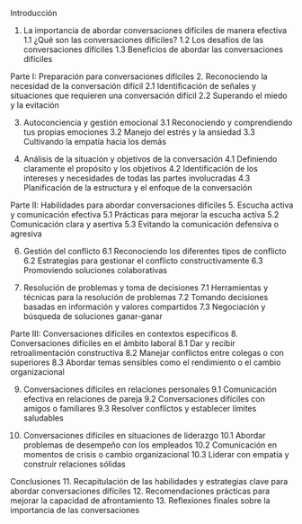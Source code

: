 
Introducción
1. La importancia de abordar conversaciones difíciles de manera efectiva
   1.1 ¿Qué son las conversaciones difíciles?
   1.2 Los desafíos de las conversaciones difíciles
   1.3 Beneficios de abordar las conversaciones difíciles

Parte I: Preparación para conversaciones difíciles
2. Reconociendo la necesidad de la conversación difícil
   2.1 Identificación de señales y situaciones que requieren una conversación difícil
   2.2 Superando el miedo y la evitación

3. Autoconciencia y gestión emocional
   3.1 Reconociendo y comprendiendo tus propias emociones
   3.2 Manejo del estrés y la ansiedad
   3.3 Cultivando la empatía hacia los demás

4. Análisis de la situación y objetivos de la conversación
   4.1 Definiendo claramente el propósito y los objetivos
   4.2 Identificación de los intereses y necesidades de todas las partes involucradas
   4.3 Planificación de la estructura y el enfoque de la conversación

Parte II: Habilidades para abordar conversaciones difíciles
5. Escucha activa y comunicación efectiva
   5.1 Prácticas para mejorar la escucha activa
   5.2 Comunicación clara y asertiva
   5.3 Evitando la comunicación defensiva o agresiva

6. Gestión del conflicto
   6.1 Reconociendo los diferentes tipos de conflicto
   6.2 Estrategias para gestionar el conflicto constructivamente
   6.3 Promoviendo soluciones colaborativas

7. Resolución de problemas y toma de decisiones
   7.1 Herramientas y técnicas para la resolución de problemas
   7.2 Tomando decisiones basadas en información y valores compartidos
   7.3 Negociación y búsqueda de soluciones ganar-ganar

Parte III: Conversaciones difíciles en contextos específicos
8. Conversaciones difíciles en el ámbito laboral
   8.1 Dar y recibir retroalimentación constructiva
   8.2 Manejar conflictos entre colegas o con superiores
   8.3 Abordar temas sensibles como el rendimiento o el cambio organizacional

9. Conversaciones difíciles en relaciones personales
   9.1 Comunicación efectiva en relaciones de pareja
   9.2 Conversaciones difíciles con amigos o familiares
   9.3 Resolver conflictos y establecer límites saludables

10. Conversaciones difíciles en situaciones de liderazgo
    10.1 Abordar problemas de desempeño con los empleados
    10.2 Comunicación en momentos de crisis o cambio organizacional
    10.3 Liderar con empatía y construir relaciones sólidas

Conclusiones
11. Recapitulación de las habilidades y estrategias clave para abordar conversaciones difíciles
12. Recomendaciones prácticas para mejorar la capacidad de afrontamiento
13. Reflexiones finales sobre la importancia de las conversaciones
